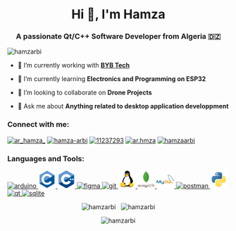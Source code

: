 <h1 align="center">Hi 👋, I'm Hamza</h1>
<h3 align="center">A passionate Qt/C++ Software Developer from Algeria 🇩🇿</h3>

<p align="left"> <img src="https://komarev.com/ghpvc/?username=hamzarbi&label=Profile%20views&color=008040&style=plastic" alt="hamzarbi" /> </p> 
 

- 🔭 I’m currently working with <a href="https://www.bybtech.it"> **BYB Tech** </a>

- 🌱 I’m currently learning **Electronics and Programming on ESP32**

- 👯 I’m looking to collaborate on **Drone Projects**

- 💬 Ask me about **Anything related to desktop application developpment**

<h3 align="left">Connect with me:</h3>
<p align="left">
<a href="https://twitter.com/ar_hamza_" target="blank"><img align="center" src="https://raw.githubusercontent.com/rahuldkjain/github-profile-readme-generator/master/src/images/icons/Social/twitter.svg" alt="ar_hamza_" height="30" width="40" /></a>
<a href="https://linkedin.com/in/hamza-arbi" target="blank"><img align="center" src="https://raw.githubusercontent.com/rahuldkjain/github-profile-readme-generator/master/src/images/icons/Social/linked-in-alt.svg" alt="hamza-arbi" height="30" width="40" /></a>
<a href="https://stackoverflow.com/users/11237293" target="blank"><img align="center" src="https://raw.githubusercontent.com/rahuldkjain/github-profile-readme-generator/master/src/images/icons/Social/stack-overflow.svg" alt="11237293" height="30" width="40" /></a>
<a href="https://instagram.com/ar.hmza" target="blank"><img align="center" src="https://raw.githubusercontent.com/rahuldkjain/github-profile-readme-generator/master/src/images/icons/Social/instagram.svg" alt="ar.hmza" height="30" width="40" /></a>
<a href="https://www.hackerrank.com/hamzaarbi" target="blank"><img align="center" src="https://raw.githubusercontent.com/rahuldkjain/github-profile-readme-generator/master/src/images/icons/Social/hackerrank.svg" alt="hamzaarbi" height="30" width="40" /></a>
</p>

<h3 align="left">Languages and Tools:</h3>
<p align="left"> <a href="https://www.arduino.cc/" target="_blank" rel="noreferrer"> <img src="https://cdn.worldvectorlogo.com/logos/arduino-1.svg" alt="arduino" width="40" height="40"/> </a> <a href="https://www.cprogramming.com/" target="_blank" rel="noreferrer"> <img src="https://raw.githubusercontent.com/devicons/devicon/master/icons/c/c-original.svg" alt="c" width="40" height="40"/> </a> <a href="https://www.w3schools.com/cpp/" target="_blank" rel="noreferrer"> <img src="https://raw.githubusercontent.com/devicons/devicon/master/icons/cplusplus/cplusplus-original.svg" alt="cplusplus" width="40" height="40"/> </a> <a href="https://www.figma.com/" target="_blank" rel="noreferrer"> <img src="https://www.vectorlogo.zone/logos/figma/figma-icon.svg" alt="figma" width="40" height="40"/> </a> <a href="https://git-scm.com/" target="_blank" rel="noreferrer"> <img src="https://www.vectorlogo.zone/logos/git-scm/git-scm-icon.svg" alt="git" width="40" height="40"/> </a> <a href="https://www.linux.org/" target="_blank" rel="noreferrer"> <img src="https://raw.githubusercontent.com/devicons/devicon/master/icons/linux/linux-original.svg" alt="linux" width="40" height="40"/> </a> <a href="https://www.mongodb.com/" target="_blank" rel="noreferrer"> <img src="https://raw.githubusercontent.com/devicons/devicon/master/icons/mongodb/mongodb-original-wordmark.svg" alt="mongodb" width="40" height="40"/> </a> <a href="https://www.mysql.com/" target="_blank" rel="noreferrer"> <img src="https://raw.githubusercontent.com/devicons/devicon/master/icons/mysql/mysql-original-wordmark.svg" alt="mysql" width="40" height="40"/> </a> <a href="https://postman.com" target="_blank" rel="noreferrer"> <img src="https://www.vectorlogo.zone/logos/getpostman/getpostman-icon.svg" alt="postman" width="40" height="40"/> </a> <a href="https://www.python.org" target="_blank" rel="noreferrer"> <img src="https://raw.githubusercontent.com/devicons/devicon/master/icons/python/python-original.svg" alt="python" width="40" height="40"/> </a> <a href="https://www.qt.io/" target="_blank" rel="noreferrer"> <img src="https://upload.wikimedia.org/wikipedia/commons/0/0b/Qt_logo_2016.svg" alt="qt" width="40" height="40"/> </a> <a href="https://www.sqlite.org/" target="_blank" rel="noreferrer"> <img src="https://www.vectorlogo.zone/logos/sqlite/sqlite-icon.svg" alt="sqlite" width="40" height="40"/> </a> </p>

<p align="center">
<img src="https://github-readme-stats.vercel.app/api?username=hamzarbi&show_icons=true&theme=dark&hide_border=true&locale=en" alt="hamzarbi" />
&nbsp;
<img src="https://github-readme-streak-stats.herokuapp.com/?user=hamzarbi&theme=dark" alt="hamzarbi" />
</p>

<p align="center"><img src="https://github-readme-stats.vercel.app/api/top-langs?username=hamzarbi&show_icons=true&theme=dark&locale=en&layout=compact" alt="hamzarbi" /></p>
